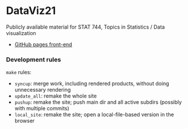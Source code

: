 # DataViz21

Publicly available material for STAT 744, Topics in Statistics / Data visualization

- [GitHub pages front-end](https://mac-theobio.github.io/DataViz)


### Development rules

`make` rules:

- `syncup`: merge work, including rendered products, without doing unnecessary rendering
- `update_all`: remake the whole site
- `pushup`: remake the site; push main dir and all active subdirs (possibly with multiple commits)
- `local_site`: remake the site; open a local-file-based version in the browser

